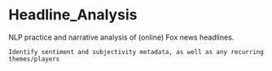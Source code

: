 # Headline_Analysis

NLP practice and narrative analysis of (online) Fox news headlines. 

    Identify sentiment and subjectivity metadata, as well as any recurring themes/players 

